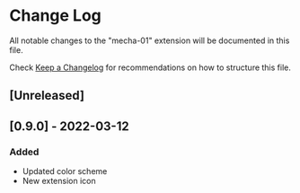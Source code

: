 # Change Log

All notable changes to the "mecha-01" extension will be documented in this file.

Check [Keep a Changelog](http://keepachangelog.com/) for recommendations on how to structure this file.

## [Unreleased]

## [0.9.0] - 2022-03-12
### Added
- Updated color scheme
- New extension icon
